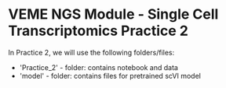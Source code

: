 # VEME NGS Module - Single Cell Transcriptomics Practice 2

In Practice 2, we will use the following folders/files:
 - 'Practice_2' - folder: contains notebook and data
 - 'model' - folder: contains files for pretrained scVI model